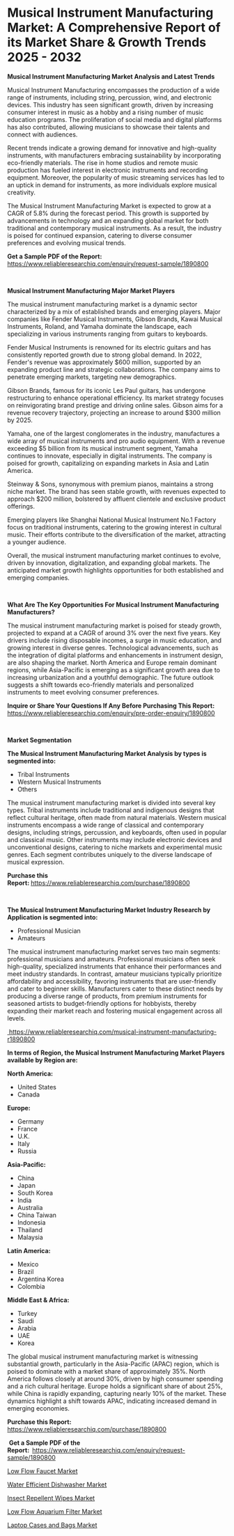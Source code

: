 <p><h1>Musical Instrument Manufacturing Market: A Comprehensive Report of its Market Share & Growth Trends 2025 - 2032</h1></p><p><strong>Musical Instrument Manufacturing Market Analysis and Latest Trends</strong></p>
<p><p>Musical Instrument Manufacturing encompasses the production of a wide range of instruments, including string, percussion, wind, and electronic devices. This industry has seen significant growth, driven by increasing consumer interest in music as a hobby and a rising number of music education programs. The proliferation of social media and digital platforms has also contributed, allowing musicians to showcase their talents and connect with audiences.</p><p>Recent trends indicate a growing demand for innovative and high-quality instruments, with manufacturers embracing sustainability by incorporating eco-friendly materials. The rise in home studios and remote music production has fueled interest in electronic instruments and recording equipment. Moreover, the popularity of music streaming services has led to an uptick in demand for instruments, as more individuals explore musical creativity.</p><p>The Musical Instrument Manufacturing Market is expected to grow at a CAGR of 5.8% during the forecast period. This growth is supported by advancements in technology and an expanding global market for both traditional and contemporary musical instruments. As a result, the industry is poised for continued expansion, catering to diverse consumer preferences and evolving musical trends.</p></p>
<p><strong>Get a Sample PDF of the Report:&nbsp;</strong> <a href="https://www.reliableresearchiq.com/enquiry/request-sample/1890800?utm_campaign=103&utm_medium=2&utm_source=Github&utm_content=ia&utm_term=09022025&utm_id=musical-instrument-manufacturing">https://www.reliableresearchiq.com/enquiry/request-sample/1890800</a></p>
<p>&nbsp;</p>
<p><strong>Musical Instrument Manufacturing Major Market Players</strong></p>
<p><p>The musical instrument manufacturing market is a dynamic sector characterized by a mix of established brands and emerging players. Major companies like Fender Musical Instruments, Gibson Brands, Kawai Musical Instruments, Roland, and Yamaha dominate the landscape, each specializing in various instruments ranging from guitars to keyboards.</p><p>Fender Musical Instruments is renowned for its electric guitars and has consistently reported growth due to strong global demand. In 2022, Fender's revenue was approximately $600 million, supported by an expanding product line and strategic collaborations. The company aims to penetrate emerging markets, targeting new demographics.</p><p>Gibson Brands, famous for its iconic Les Paul guitars, has undergone restructuring to enhance operational efficiency. Its market strategy focuses on reinvigorating brand prestige and driving online sales. Gibson aims for a revenue recovery trajectory, projecting an increase to around $300 million by 2025.</p><p>Yamaha, one of the largest conglomerates in the industry, manufactures a wide array of musical instruments and pro audio equipment. With a revenue exceeding $5 billion from its musical instrument segment, Yamaha continues to innovate, especially in digital instruments. The company is poised for growth, capitalizing on expanding markets in Asia and Latin America.</p><p>Steinway & Sons, synonymous with premium pianos, maintains a strong niche market. The brand has seen stable growth, with revenues expected to approach $200 million, bolstered by affluent clientele and exclusive product offerings.</p><p>Emerging players like Shanghai National Musical Instrument No.1 Factory focus on traditional instruments, catering to the growing interest in cultural music. Their efforts contribute to the diversification of the market, attracting a younger audience.</p><p>Overall, the musical instrument manufacturing market continues to evolve, driven by innovation, digitalization, and expanding global markets. The anticipated market growth highlights opportunities for both established and emerging companies.</p></p>
<p>&nbsp;</p>
<p><strong>What Are The Key Opportunities For Musical Instrument Manufacturing Manufacturers?</strong></p>
<p><p>The musical instrument manufacturing market is poised for steady growth, projected to expand at a CAGR of around 3% over the next five years. Key drivers include rising disposable incomes, a surge in music education, and growing interest in diverse genres. Technological advancements, such as the integration of digital platforms and enhancements in instrument design, are also shaping the market. North America and Europe remain dominant regions, while Asia-Pacific is emerging as a significant growth area due to increasing urbanization and a youthful demographic. The future outlook suggests a shift towards eco-friendly materials and personalized instruments to meet evolving consumer preferences.</p></p>
<p><strong>Inquire or Share Your Questions If Any Before Purchasing This Report:</strong> <a href="https://www.reliableresearchiq.com/enquiry/pre-order-enquiry/1890800?utm_campaign=103&utm_medium=2&utm_source=Github&utm_content=ia&utm_term=09022025&utm_id=musical-instrument-manufacturing">https://www.reliableresearchiq.com/enquiry/pre-order-enquiry/1890800</a></p>
<p>&nbsp;</p>
<p><strong>Market Segmentation</strong></p>
<p><strong>The Musical Instrument Manufacturing Market Analysis by types is segmented into:</strong></p>
<p><ul><li>Tribal Instruments</li><li>Western Musical Instruments</li><li>Others</li></ul></p>
<p><p>The musical instrument manufacturing market is divided into several key types. Tribal instruments include traditional and indigenous designs that reflect cultural heritage, often made from natural materials. Western musical instruments encompass a wide range of classical and contemporary designs, including strings, percussion, and keyboards, often used in popular and classical music. Other instruments may include electronic devices and unconventional designs, catering to niche markets and experimental music genres. Each segment contributes uniquely to the diverse landscape of musical expression.</p></p>
<p><strong>Purchase this Report:&nbsp;</strong><a href="https://www.reliableresearchiq.com/purchase/1890800?utm_campaign=103&utm_medium=2&utm_source=Github&utm_content=ia&utm_term=09022025&utm_id=musical-instrument-manufacturing">https://www.reliableresearchiq.com/purchase/1890800</a></p>
<p>&nbsp;</p>
<p><strong>The Musical Instrument Manufacturing Market Industry Research by Application is segmented into:</strong></p>
<p><ul><li>Professional Musician</li><li>Amateurs</li></ul></p>
<p><p>The musical instrument manufacturing market serves two main segments: professional musicians and amateurs. Professional musicians often seek high-quality, specialized instruments that enhance their performances and meet industry standards. In contrast, amateur musicians typically prioritize affordability and accessibility, favoring instruments that are user-friendly and cater to beginner skills. Manufacturers cater to these distinct needs by producing a diverse range of products, from premium instruments for seasoned artists to budget-friendly options for hobbyists, thereby expanding their market reach and fostering musical engagement across all levels.</p></p>
<p><a href="https://www.reliableresearchiq.com/musical-instrument-manufacturing-r1890800?utm_campaign=103&utm_medium=2&utm_source=Github&utm_content=ia&utm_term=09022025&utm_id=musical-instrument-manufacturing">&nbsp;https://www.reliableresearchiq.com/musical-instrument-manufacturing-r1890800</a></p>
<p><strong>In terms of Region, the Musical Instrument Manufacturing Market Players available by Region are:</strong></p>
<p>
    <p> <strong> North America: </strong>
        <ul>
            <li>United States</li>
            <li>Canada</li>
        </ul>
        </p> 
    <p> <strong> Europe: </strong>
        <ul>
            <li>Germany</li>
            <li>France</li>
            <li>U.K.</li>
            <li>Italy</li>
            <li>Russia</li>
        </ul>
        </p> 
    <p> <strong> Asia-Pacific: </strong>
        <ul>
            <li>China</li>
            <li>Japan</li>
            <li>South Korea</li>
            <li>India</li>
            <li>Australia</li>
            <li>China Taiwan</li>
            <li>Indonesia</li>
            <li>Thailand</li>
            <li>Malaysia</li>
        </ul>
        </p> 
    <p> <strong> Latin America: </strong>
        <ul>
            <li>Mexico</li>
            <li>Brazil</li>
            <li>Argentina Korea</li>
            <li>Colombia</li>
        </ul>
        </p> 
    <p> <strong> Middle East & Africa: </strong>
        <ul>
            <li>Turkey</li>
            <li>Saudi</li>
            <li>Arabia</li>
            <li>UAE</li>
            <li>Korea</li>
        </ul>
    </p>
    </p>
<p><p>The global musical instrument manufacturing market is witnessing substantial growth, particularly in the Asia-Pacific (APAC) region, which is poised to dominate with a market share of approximately 35%. North America follows closely at around 30%, driven by high consumer spending and a rich cultural heritage. Europe holds a significant share of about 25%, while China is rapidly expanding, capturing nearly 10% of the market. These dynamics highlight a shift towards APAC, indicating increased demand in emerging economies.</p></p>
<p><strong>Purchase this Report: </strong><a href="https://www.reliableresearchiq.com/purchase/1890800?utm_campaign=103&utm_medium=2&utm_source=Github&utm_content=ia&utm_term=09022025&utm_id=musical-instrument-manufacturing">https://www.reliableresearchiq.com/purchase/1890800</a></p>
<p>&nbsp;<strong>Get a Sample PDF of the Report:&nbsp;&nbsp;</strong><a href="https://www.reliableresearchiq.com/enquiry/request-sample/1890800?utm_campaign=103&utm_medium=2&utm_source=Github&utm_content=ia&utm_term=09022025&utm_id=musical-instrument-manufacturing">https://www.reliableresearchiq.com/enquiry/request-sample/1890800</a></p>
<p><strong></strong></p>
<p><p><a href="https://github.com/dushornerfe/Market-Research-Report-List-1/blob/main/low-flow-faucet-market.md?utm_campaign=103&utm_medium=2&utm_source=Github&utm_content=ia&utm_term=09022025&utm_id=musical-instrument-manufacturing">Low Flow Faucet Market</a></p><p><a href="https://github.com/ypumgtoivo/Market-Research-Report-List-1/blob/main/water-efficient-dishwasher-market.md?utm_campaign=103&utm_medium=2&utm_source=Github&utm_content=ia&utm_term=09022025&utm_id=musical-instrument-manufacturing">Water Efficient Dishwasher Market</a></p><p><a href="https://github.com/huelarnzeba29/Market-Research-Report-List-1/blob/main/insect-repellent-wipes-market.md?utm_campaign=103&utm_medium=2&utm_source=Github&utm_content=ia&utm_term=09022025&utm_id=musical-instrument-manufacturing">Insect Repellent Wipes Market</a></p><p><a href="https://github.com/theriiawande/Market-Research-Report-List-1/blob/main/low-flow-aquarium-filter-market.md?utm_campaign=103&utm_medium=2&utm_source=Github&utm_content=ia&utm_term=09022025&utm_id=musical-instrument-manufacturing">Low Flow Aquarium Filter Market</a></p><p><a href="https://github.com/gadhoknen/Market-Research-Report-List-1/blob/main/laptop-cases-and-bags-market.md?utm_campaign=103&utm_medium=2&utm_source=Github&utm_content=ia&utm_term=09022025&utm_id=musical-instrument-manufacturing">Laptop Cases and Bags Market</a></p></p>